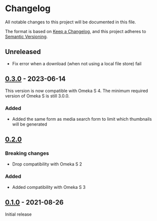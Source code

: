 # Changelog
All notable changes to this project will be documented in this file.

The format is based on [Keep a Changelog](https://keepachangelog.com/en/1.0.0/),
and this project adheres to [Semantic Versioning](https://semver.org/spec/v2.0.0.html).

## Unreleased

- Fix error when a download (when not using a local file store) fail

## [0.3.0] - 2023-06-14

This version is now compatible with Omeka S 4. The minimum required version of
Omeka S is still 3.0.0.

### Added

- Added the same form as media search form to limit which thumbnails will be
  generated

## [0.2.0]

### Breaking changes

- Drop compatibility with Omeka S 2

### Added

- Added compatibility with Omeka S 3


## [0.1.0] - 2021-08-26

Initial release


[0.3.0]: https://github.com/biblibre/omeka-s-module-CreateMissingThumbnails/releases/tag/v0.3.0
[0.2.0]: https://github.com/biblibre/omeka-s-module-CreateMissingThumbnails/releases/tag/v0.2.0
[0.1.0]: https://github.com/biblibre/omeka-s-module-CreateMissingThumbnails/releases/tag/v0.1.0
